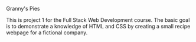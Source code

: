 Granny's Pies 

This is project 1 for the Full Stack Web Development course. The basic goal is to 
demonstrate a knowledge of HTML and CSS by creating a small recipe webpage for a fictional
company. 
